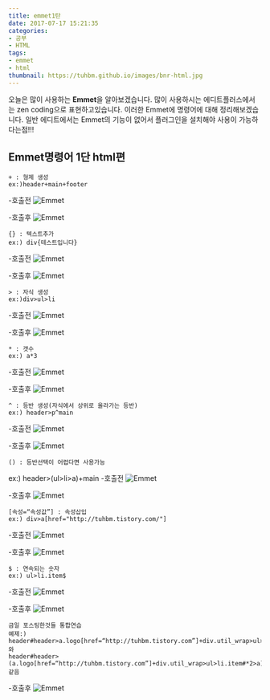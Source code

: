```yaml
---
title: emmet1탄
date: 2017-07-17 15:21:35
categories:  
- 공부
- HTML
tags:
- emmet
- html
thumbnail: https://tuhbm.github.io/images/bnr-html.jpg
---
```

오늘은 많이 사용하는 **Emmet**을 알아보겠습니다.
많이 사용하시는 에디트플러스에서는 zen coding으로 표현하고있습니다.
이러한 Emmet에 명령어에 대해 정리해보겠습니다.
일반 에디트에서는 Emmet의 기능이 없어서 플러그인을 설치해야 사용이 가능하다는점!!!
<!-- more -->
## Emmet명령어 1단 html편

    + : 형제 생성
    ex:)header+main+footer
-호출전
![Emmet](https://tuhbm.github.io/images/emmet/img1.png)

-호출후
![Emmet](https://tuhbm.github.io/images/emmet/img1-1.png)

    {} : 텍스트추가
    ex:) div{테스트입니다}
-호출전
![Emmet](https://tuhbm.github.io/images/emmet/img2.png)

-호출후
![Emmet](https://tuhbm.github.io/images/emmet/img2-1.png)



    > : 자식 생성
    ex:)div>ul>li
-호출전
![Emmet](https://tuhbm.github.io/images/emmet/img3.png)

-호출후
![Emmet](https://tuhbm.github.io/images/emmet/img3-1.png)

    * : 갯수
    ex:) a*3
-호출전
![Emmet](https://tuhbm.github.io/images/emmet/img4.png)

-호출후
![Emmet](https://tuhbm.github.io/images/emmet/img4-1.png)

    ^ : 등반 생성(자식에서 상위로 올라가는 등반)
    ex:) header>p^main
-호출전
![Emmet](https://tuhbm.github.io/images/emmet/img5.png)

-호출후
![Emmet](https://tuhbm.github.io/images/emmet/img5-1.png)

    () : 등반선택이 어렵다면 사용가능
ex:) header>(ul>li>a)+main
-호출전
![Emmet](https://tuhbm.github.io/images/emmet/img6.png)

-호출후
![Emmet](https://tuhbm.github.io/images/emmet/img6-1.png)

    [속성=“속성값”] : 속성삽입
    ex:) div>a[href="http://tuhbm.tistory.com/"]
-호출전
![Emmet](https://tuhbm.github.io/images/emmet/img7.png)

-호출후
![Emmet](https://tuhbm.github.io/images/emmet/img7-1.png)

    $ : 연속되는 숫자
    ex:) ul>li.item$
-호출전
![Emmet](https://tuhbm.github.io/images/emmet/img8.png)

-호출후
![Emmet](https://tuhbm.github.io/images/emmet/img8-1.png)


    금일 포스팅한것들 통합연습
    예제:)
    header#header>a.logo[href=“http://tuhbm.tistory.com”]+div.util_wrap>ul>li.item$*2>a^^^^^main+footer와
    header#header>(a.logo[href=“http://tuhbm.tistory.com”]+div.util_wrap>ul>li.item#*2>a)+main+footer 같음

-호출후
![Emmet](https://tuhbm.github.io/images/emmet/img9.png)

